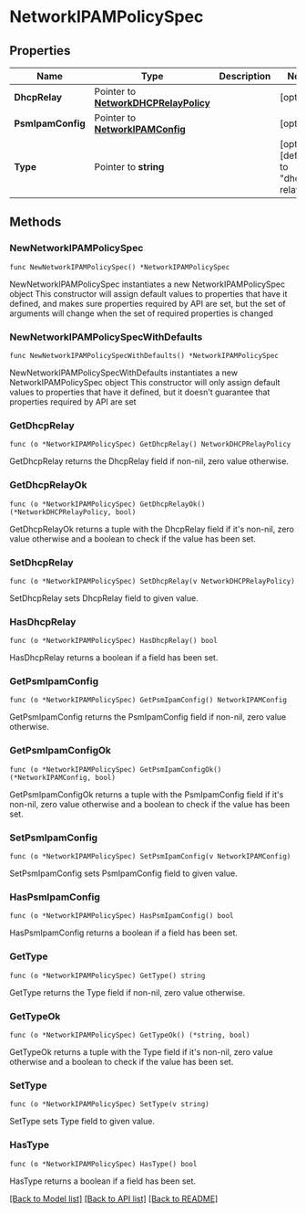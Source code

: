 # NetworkIPAMPolicySpec

## Properties

Name | Type | Description | Notes
------------ | ------------- | ------------- | -------------
**DhcpRelay** | Pointer to [**NetworkDHCPRelayPolicy**](networkDHCPRelayPolicy.md) |  | [optional] 
**PsmIpamConfig** | Pointer to [**NetworkIPAMConfig**](networkIPAMConfig.md) |  | [optional] 
**Type** | Pointer to **string** |  | [optional] [default to "dhcp-relay"]

## Methods

### NewNetworkIPAMPolicySpec

`func NewNetworkIPAMPolicySpec() *NetworkIPAMPolicySpec`

NewNetworkIPAMPolicySpec instantiates a new NetworkIPAMPolicySpec object
This constructor will assign default values to properties that have it defined,
and makes sure properties required by API are set, but the set of arguments
will change when the set of required properties is changed

### NewNetworkIPAMPolicySpecWithDefaults

`func NewNetworkIPAMPolicySpecWithDefaults() *NetworkIPAMPolicySpec`

NewNetworkIPAMPolicySpecWithDefaults instantiates a new NetworkIPAMPolicySpec object
This constructor will only assign default values to properties that have it defined,
but it doesn't guarantee that properties required by API are set

### GetDhcpRelay

`func (o *NetworkIPAMPolicySpec) GetDhcpRelay() NetworkDHCPRelayPolicy`

GetDhcpRelay returns the DhcpRelay field if non-nil, zero value otherwise.

### GetDhcpRelayOk

`func (o *NetworkIPAMPolicySpec) GetDhcpRelayOk() (*NetworkDHCPRelayPolicy, bool)`

GetDhcpRelayOk returns a tuple with the DhcpRelay field if it's non-nil, zero value otherwise
and a boolean to check if the value has been set.

### SetDhcpRelay

`func (o *NetworkIPAMPolicySpec) SetDhcpRelay(v NetworkDHCPRelayPolicy)`

SetDhcpRelay sets DhcpRelay field to given value.

### HasDhcpRelay

`func (o *NetworkIPAMPolicySpec) HasDhcpRelay() bool`

HasDhcpRelay returns a boolean if a field has been set.

### GetPsmIpamConfig

`func (o *NetworkIPAMPolicySpec) GetPsmIpamConfig() NetworkIPAMConfig`

GetPsmIpamConfig returns the PsmIpamConfig field if non-nil, zero value otherwise.

### GetPsmIpamConfigOk

`func (o *NetworkIPAMPolicySpec) GetPsmIpamConfigOk() (*NetworkIPAMConfig, bool)`

GetPsmIpamConfigOk returns a tuple with the PsmIpamConfig field if it's non-nil, zero value otherwise
and a boolean to check if the value has been set.

### SetPsmIpamConfig

`func (o *NetworkIPAMPolicySpec) SetPsmIpamConfig(v NetworkIPAMConfig)`

SetPsmIpamConfig sets PsmIpamConfig field to given value.

### HasPsmIpamConfig

`func (o *NetworkIPAMPolicySpec) HasPsmIpamConfig() bool`

HasPsmIpamConfig returns a boolean if a field has been set.

### GetType

`func (o *NetworkIPAMPolicySpec) GetType() string`

GetType returns the Type field if non-nil, zero value otherwise.

### GetTypeOk

`func (o *NetworkIPAMPolicySpec) GetTypeOk() (*string, bool)`

GetTypeOk returns a tuple with the Type field if it's non-nil, zero value otherwise
and a boolean to check if the value has been set.

### SetType

`func (o *NetworkIPAMPolicySpec) SetType(v string)`

SetType sets Type field to given value.

### HasType

`func (o *NetworkIPAMPolicySpec) HasType() bool`

HasType returns a boolean if a field has been set.


[[Back to Model list]](../README.md#documentation-for-models) [[Back to API list]](../README.md#documentation-for-api-endpoints) [[Back to README]](../README.md)


